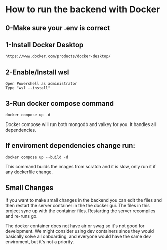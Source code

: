 # How to run the backend with Docker

## 0-Make sure your .env is correct

## 1-Install Docker Desktop

    https://www.docker.com/products/docker-desktop/

## 2-Enable/Install wsl

    Open Powershell as administrator
    Type "wsl --install"

## 3-Run docker compose command

    docker compose up -d

Docker compose will run both mongodb and valkey for you. It handles all dependencies.

## If enviroment dependencies change run:

    docker compose up --build -d

This command builds the images from scratch and it is slow, only run it if any dockerfile change.

## Small Changes

If you want to make small changes in the backend you can edit the files and then restart the server container in the the docker gui.
The files in this project sync up with the container files. Restarting the server recompiles and re-runs go.

The docker container does not have air or swag so it's not good for development. We might consider using dev containers since they would basically solve all onboarding, and everyone would have the same dev enviroment, but it's not a priority.
